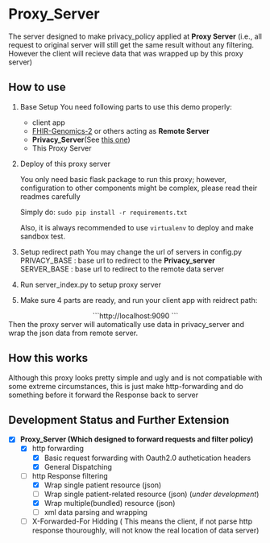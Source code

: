 # Proxy_Server

The server designed to make privacy_policy applied at **Proxy Server** (i.e., all request to 
original server will still get the same result without any filtering. However the client will recieve
data that was wrapped up by this proxy server)

## How to use

1. Base Setup
    You need following parts to use this demo properly:
    *   client app
    *   [FHIR-Genomics-2](https://github.com/chaiery/FHIR-Genomics-2) or others acting as **Remote Server**
    *   **Privacy_Server**(See [this one](https://github.com/Reimilia/Privacy_Server))
    *   This Proxy Server
    
2. Deploy of this proxy server

    You only need basic flask package to run this proxy; however, configuration to other 
    components might be complex, please read their readmes carefully
    
    Simply do:
    ```sudo pip install -r requirements.txt```
    
    Also, it is always recommended to use ```virtualenv``` to deploy and make sandbox test.
    
3. Setup redirect path
    You may change the url of servers in config.py
    PRIVACY_BASE : base url to redirect to the **Privacy_server**
    SERVER_BASE : base url to redirect to the remote data server

4. Run server_index.py to setup proxy server

5. Make sure 4 parts are ready, and run your client app with reidrect path:
<center>```http://localhost:9090 ```</center>
   Then the proxy server will automatically use data in privacy_server and wrap the json data from
   remote server.


## How this works
Although this proxy looks pretty simple and ugly and is not compatiable with some extreme circumstances,
this is just make http-forwarding and do something before it forward the Response back to server

## Development Status and Further Extension

- [x] **Proxy_Server (Which designed to forward requests and filter policy)**
    - [x] http forwarding
        - [x] Basic request forwarding with Oauth2.0 authetication headers
        - [x] General Dispatching 
    - [ ] http Response filtering
        - [x] Wrap single patient resource (json)
        - [ ] Wrap single patient-related resource (json) (*under development*)
        - [x] Wrap multiple(bundled) resource (json)
        - [ ] xml data parsing and wrapping
    - [ ] X-Forwarded-For Hidding ( This means the client, if not parse http response thouroughly, will not know the real location of data server)